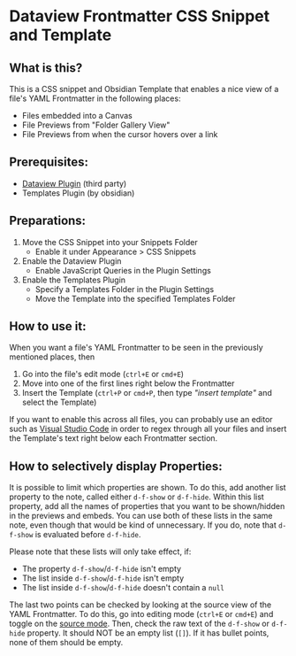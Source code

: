 # Dataview Frontmatter CSS Snippet and Template

## What is this?
This is a CSS snippet and Obsidian Template that enables a nice view of a file's YAML Frontmatter in the following places:
- Files embedded into a Canvas
- File Previews from "Folder Gallery View" 
- File Previews from when the cursor hovers over a link

## Prerequisites:
- [Dataview Plugin](https://obsidian.md/plugins?id=dataview) (third party)
- Templates Plugin (by obsidian)

## Preparations:
1. Move the CSS Snippet into your Snippets Folder
	- Enable it under Appearance > CSS Snippets
2. Enable the Dataview Plugin
	-  Enable JavaScript Queries in the Plugin Settings
3. Enable the Templates Plugin
	- Specify a Templates Folder in the Plugin Settings 
	- Move the Template into the specified Templates Folder

## How to use it:
When you want a file's YAML Frontmatter to be seen in the previously mentioned places, then
1. Go into the file's edit mode (`ctrl+E` or `cmd+E`)
2. Move into one of the first lines right below the Frontmatter
3. Insert the Template (`ctrl+P` or `cmd+P`, then type _"insert template"_ and select the Template)

If you want to enable this across all files, you can probably use an editor such as [Visual Studio Code](https://code.visualstudio.com) in order to regex through all your files and insert the Template's text right below each Frontmatter section.

## How to selectively display Properties:
It is possible to limit which properties are shown. To do this, add another list property to the note, called either `d-f-show` or `d-f-hide`. Within this list property, add all the names of properties that you want to be shown/hidden in the previews and embeds. You can use both of these lists in the same note, even though that would be kind of unnecessary. If you do, note that `d-f-show` is evaluated before `d-f-hide`.

Please note that these lists will only take effect, if:
- The property `d-f-show`/`d-f-hide` isn't empty
- The list inside `d-f-show`/`d-f-hide` isn't empty
- The list inside `d-f-show`/`d-f-hide` doesn't contain a `null`

The last two points can be checked by looking at the source view of the YAML Frontmatter. To do this, go into editing mode (`ctrl+E` or `cmd+E`) and toggle on the [source mode](https://notes.nicolevanderhoeven.com/obsidian-playbook/Using+Obsidian/02+Making+Notes+in+Obsidian/Views+in+Obsidian#Source+mode). Then, check the raw text of the `d-f-show` or `d-f-hide` property. It should NOT be an empty list (`[]`). If it has bullet points, none of them should be empty.